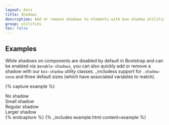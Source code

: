 ```yaml
---
layout: docs
title: Shadows
description: Add or remove shadows to elements with box-shadow utilities.
group: utilities
toc: false
---
```


## Examples

While shadows on components are disabled by default in Bootstrap and can be enabled via `$enable-shadows`, you can also quickly add or remove a shadow with our `box-shadow` utility classes. _includess support for `.shadow-none` and three default sizes (which have associated variables to match).

{% capture example %}
<div class="shadow-none p-3 mb-5 bg-light rounded">No shadow</div>
<div class="shadow-sm p-3 mb-5 bg-white rounded">Small shadow</div>
<div class="shadow p-3 mb-5 bg-white rounded">Regular shadow</div>
<div class="shadow-lg p-3 mb-5 bg-white rounded">Larger shadow</div>
{% endcapture %}
{% _includes example.html content=example %}
